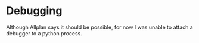 # Debugging

Although Allplan says it should be possible, for now I was unable to attach a debugger to a python process.